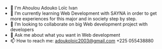 - 💞 I'm Ahoulou Adouko Loïc Ivan
- 🌱 I’m currently learning Web Development with SAYNA in order to get more experiences for this major and  in society step by step.
- 👯 I’m looking to collaborate on big Web development project with developers
- 💬 Ask me about what you want in Web development
- 📫 How to reach me: <e-mail> adoukoloic2003@gmail.com <Whatsapp> +225 055438880


